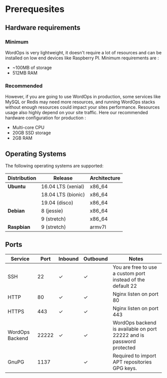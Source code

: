 # Prerequesites

## Hardware requirements

### Minimum

WordOps is very lightweight, it doesn't require a lot of resources and can be installed on low end devices like Raspberry PI. Minimum requirements are :

- ~100MB of storage
- 512MB RAM

### Recommended

However, if you are going to use WordOps in production, some services like MySQL or Redis may need more resources, and running WordOps stacks without
enough resources could impact your sites performance. Resources usage also highly depend on your site traffic.
Here our recommended hardware configuration for production :

- Multi-core CPU
- 20GB SSD storage
- 2GB RAM

## Operating Systems

The following operating systems are supported:

Distribution | Release            | Architecture
------------ | ------------------ | ------------
**Ubuntu**   | 16.04 LTS (xenial) | x86_64
             | 18.04 LTS (bionic) | x86_64
             | 19.04 (disco)      | x86_64
**Debian**   | 8 (jessie)         | x86_64
             | 9 (stretch)        | x86_64
**Raspbian** | 9 (stretch)        | armv7l

## Ports

Service         | Port  | Inbound | Outbound | Notes
--------------- | ----- | ------- | -------- | --------------------------------------------------------------------
SSH             | 22    | ✓       | ✓        | You are free to use a custom port instead of the default 22
HTTP            | 80    | ✓       | ✓        | Nginx listen on port 80
HTTPS           | 443   | ✓       | ✓        | Nginx listen on port 443
WordOps Backend | 22222 | ✓       | ✓        | WordOps backend is available on port 22222 and is password protected
GnuPG           | 1137  |         | ✓        | Required to import APT repositories GPG keys.
